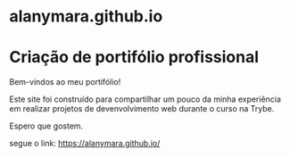 # alanymara.github.io
# Criação de portifólio profissional

Bem-vindos ao meu portifólio!

Este site foi construído para compartilhar um pouco da minha experiência em realizar projetos de devenvolvimento web durante o curso na Trybe.

Espero que gostem.

segue o link: https://alanymara.github.io/
